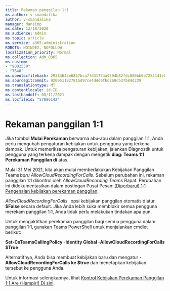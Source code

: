 ```yaml
---
title: Rekaman panggilan 1:1
ms.author: v-smandalika
author: v-smandalika
manager: dansimp
ms.date: 12/18/2020
ms.audience: Admin
ms.topic: article
ms.service: o365-administration
ROBOTS: NOINDEX, NOFOLLOW
localization_priority: Normal
ms.collection: Adm_O365
ms.custom:
- "9002530"
- "7648"
ms.openlocfilehash: 29383643e6867bca7fd31774a9594b82fdc080bb0e7254141e8c883ad861075e
ms.sourcegitcommit: 920051182781bd97ce4d4d6fbd268cb37b84d239
ms.translationtype: MT
ms.contentlocale: id-ID
ms.lasthandoff: 08/11/2021
ms.locfileid: "57886142"
---
```

# <a name="11-call-recording"></a>Rekaman panggilan 1:1

Jika tombol **Mulai Perekaman** berwarna abu-abu dalam panggilan 1:1, Anda perlu mengubah pengaturan kebijakan untuk pengguna yang terkena dampak. Untuk memeriksa pengaturan kebijakan, jalankan Diagnostik untuk pengguna yang terkena dampak dengan mengetik **diag: Teams 1:1 Perekaman Panggilan di** atas.     

Mulai 31 Mei 2021, kita akan mulai memberlakukan Kebijakan Panggilan Teams *baru AllowCloudRecordingForCalls*. Sebelum perubahan ini, rekaman panggilan 1:1 dikontrol oleh *AllowCloudRecording Teams* Rapat. Perubahan ini didokumentasikan dalam postingan Pusat Pesan: [(Diperbarui) 1:1 Pengenalan kebijakan perekaman panggilan](https://portal.microsoft.com/Adminportal/Home?ref=MessageCenter/:/messages/MC238796).  

*AllowCloudRecordingForCalls*   opsi kebijakan panggilan otomatis diatur **$False** secara default. Jika Anda lebih suka memblokir semua pengguna merekam panggilan 1:1, Anda tidak perlu melakukan tindakan apa pun.  

Untuk mengaktifkan perekaman panggilan bagi semua pengguna dalam panggilan 1:1, [gunakan Teams PowerShell](https://docs.microsoft.com/microsoftteams/teams-powershell-install) untuk menjalankan cmdlet berikut: 

**Set-CsTeamsCallingPolicy -Identity Global -AllowCloudRecordingForCalls $True** 

Alternatifnya, Anda bisa membuat kebijakan baru dan mengatur **-AllowCloudRecordingForCalls** **ke $true** dan menetapkan kebijakan tersebut ke pengguna Anda. 

Untuk informasi selengkapnya, lihat [Kontrol Kebijakan Perekaman Panggilan 1:1 Are (Hampir!) Di sini](https://techcommunity.microsoft.com/t5/microsoft-teams-support/1-1-call-recording-policy-controls-are-almost-here/ba-p/2217668).
